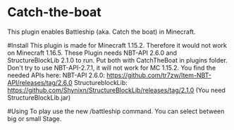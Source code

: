 # Catch-the-boat
This plugin enables Battleship (aka. Catch the boat) in Minecraft.

#Install
This plugin is made for Minecraft 1.15.2. Therefore it would not work on Minecraft 1.16.5.
These Plugin needs NBT-API 2.6.0 and StructureBlockLib 2.1.0 to run. Put both with CatchTheBoat in plugins folder. Don't try to use NBT-API-2.7.1, it will not work for MC 1.15.2.
You find the needed APIs here:
NBT-API 2.6.0: https://github.com/tr7zw/Item-NBT-API/releases/tag/2.6.0
StructureblockLib: https://github.com/Shynixn/StructureBlockLib/releases/tag/2.1.0 (You need StructureBlockLib.jar)

#Using
To play use the new /battleship command. You can select between big or small Stage.

